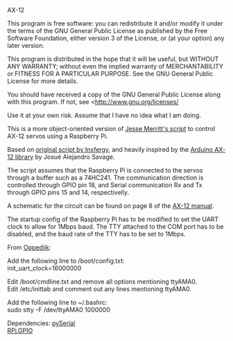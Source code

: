 AX-12

This program is free software: you can redistribute it and/or modify it under
the terms of the GNU General Public License as published by the Free Software
Foundation, either version 3 of the License, or (at your option) any later
version.

This program is distributed in the hope that it will be useful, but WITHOUT
ANY WARRANTY; without even the implied warranty of MERCHANTABILITY or FITNESS
FOR A PARTICULAR PURPOSE. See the GNU General Public License for more details.

You should have received a copy of the GNU General Public License along with
this program. If not, see <http://www.gnu.org/licenses/

Use it at your own risk. Assume that I have no idea what I am doing.

This is a more object-oriented version of [Jesse Merritt's script](https://github.com/jes1510/python_dynamixels) to control AX-12 servos using a Raspberry Pi.

Based on [original script by Inxfergy](http://forums.trossenrobotics.com/tutorials/how-to-diy-128/controlling-ax-12-servos-3275/),
and heavily inspired by the [Arduino AX-12 library](http://savageelectronics.blogspot.it/2011/01/arduino-y-dynamixel-ax-12.html) by
Josué Alejandro Savage.

The script assumes that the Raspberry Pi  is connected to the servos through
a buffer such as a 74HC241. The communication direction is controlled through
GPIO pin 18, and Serial communication Rx and Tx through GPIO pins 15 and 14,
respectivelly.

A schematic for the circuit can be found on page 8 of the [AX-12 manual](http://www.trossenrobotics.com/images/productdownloads/AX-12%28English%29.pdf).

The startup config of the Raspberry Pi has to be modified to set the UART
clock to allow for 1Mbps baud. The TTY attached to the COM port has to be
disabled, and the baud rate of the TTY has to be set to 1Mbps.

From [Oppedijk](http://www.oppedijk.com/robotics/control-dynamixel-with-raspberrypi):

Add the following line to /boot/config.txt:  
init_uart_clock=16000000  
  
Edit /boot/cmdline.txt and remove all options mentioning ttyAMA0.  
Edit /etc/inittab and comment out any lines mentioning ttyAMA0.  
  
Add the following line to ~/.bashrc:  
sudo stty -F /dev/ttyAMA0 1000000  

Dependencies:
[pySerial](http://pyserial.sourceforge.net/)  
[RPi.GPIO](https://pypi.python.org/pypi/RPi.GPIO)  
